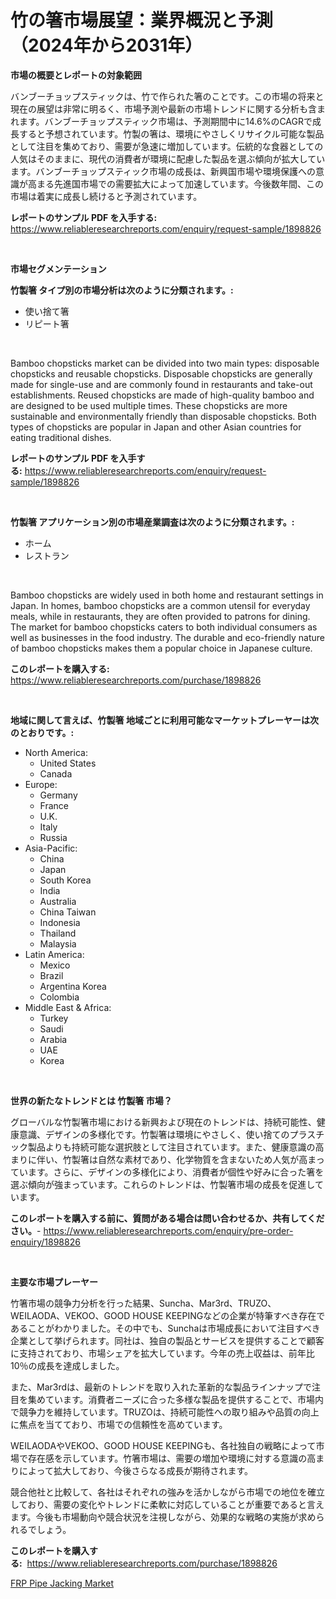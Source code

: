 <p><h1>竹の箸市場展望：業界概況と予測（2024年から2031年）</h1></p><p><strong>市場の概要とレポートの対象範囲</strong></p>
<p><p>バンブーチョップスティックは、竹で作られた箸のことです。この市場の将来と現在の展望は非常に明るく、市場予測や最新の市場トレンドに関する分析も含まれます。バンブーチョップスティック市場は、予測期間中に14.6%のCAGRで成長すると予想されています。竹製の箸は、環境にやさしくリサイクル可能な製品として注目を集めており、需要が急速に増加しています。伝統的な食器としての人気はそのままに、現代の消費者が環境に配慮した製品を選ぶ傾向が拡大しています。バンブーチョップスティック市場の成長は、新興国市場や環境保護への意識が高まる先進国市場での需要拡大によって加速しています。今後数年間、この市場は着実に成長し続けると予測されています。</p></p>
<p><strong>レポートのサンプル PDF を入手する:</strong> <a href="https://www.reliableresearchreports.com/enquiry/request-sample/1898826">https://www.reliableresearchreports.com/enquiry/request-sample/1898826</a></p>
<p>&nbsp;</p>
<p><strong>市場セグメンテーション</strong></p>
<p><strong>竹製箸 タイプ別の市場分析は次のように分類されます。:</strong></p>
<p><ul><li>使い捨て箸</li><li>リピート箸</li></ul></p>
<p>&nbsp;</p>
<p><p>Bamboo chopsticks market can be divided into two main types: disposable chopsticks and reusable chopsticks. Disposable chopsticks are generally made for single-use and are commonly found in restaurants and take-out establishments. Reused chopsticks are made of high-quality bamboo and are designed to be used multiple times. These chopsticks are more sustainable and environmentally friendly than disposable chopsticks. Both types of chopsticks are popular in Japan and other Asian countries for eating traditional dishes.</p></p>
<p><strong>レポートのサンプル PDF を入手する:</strong>&nbsp;<a href="https://www.reliableresearchreports.com/enquiry/request-sample/1898826">https://www.reliableresearchreports.com/enquiry/request-sample/1898826</a></p>
<p>&nbsp;</p>
<p><strong> 竹製箸 アプリケーション別の市場産業調査は次のように分類されます。:</strong></p>
<p><ul><li>ホーム</li><li>レストラン</li></ul></p>
<p>&nbsp;</p>
<p><p>Bamboo chopsticks are widely used in both home and restaurant settings in Japan. In homes, bamboo chopsticks are a common utensil for everyday meals, while in restaurants, they are often provided to patrons for dining. The market for bamboo chopsticks caters to both individual consumers as well as businesses in the food industry. The durable and eco-friendly nature of bamboo chopsticks makes them a popular choice in Japanese culture.</p></p>
<p><strong>このレポートを購入する:</strong>&nbsp; <a href="https://www.reliableresearchreports.com/purchase/1898826">https://www.reliableresearchreports.com/purchase/1898826</a></p>
<p>&nbsp;</p>
<p><strong>地域に関して言えば、竹製箸 地域ごとに利用可能なマーケットプレーヤーは次のとおりです。:</strong></p>
<p><ul>
    <li>
        North America:
        <ul>
            <li>United States</li>
            <li>Canada</li>
        </ul>
    </li>
    <li>
        Europe:
        <ul>
            <li>Germany</li>
            <li>France</li>
            <li>U.K.</li>
            <li>Italy</li>
            <li>Russia</li>
        </ul>
    </li>
    <li>
        Asia-Pacific:
        <ul>
            <li>China</li>
            <li>Japan</li>
            <li>South Korea</li>
            <li>India</li>
            <li>Australia</li>
            <li>China Taiwan</li>
            <li>Indonesia</li>
            <li>Thailand</li>
            <li>Malaysia</li>
        </ul>
    </li>
    <li>
        Latin America:
        <ul>
            <li>Mexico</li>
            <li>Brazil</li>
            <li>Argentina Korea</li>
            <li>Colombia</li>
        </ul>
    </li>
    <li>
        Middle East & Africa:
        <ul>
            <li>Turkey</li>
            <li>Saudi</li>
            <li>Arabia</li>
            <li>UAE</li>
            <li>Korea</li>
        </ul>
    </li>
    </ul></p>
<p>&nbsp;</p>
<p><strong>世界の新たなトレンドとは 竹製箸 市場？</strong></p>
<p><p>グローバルな竹製箸市場における新興および現在のトレンドは、持続可能性、健康意識、デザインの多様化です。竹製箸は環境にやさしく、使い捨てのプラスチック製品よりも持続可能な選択肢として注目されています。また、健康意識の高まりに伴い、竹製箸は自然な素材であり、化学物質を含まないため人気が高まっています。さらに、デザインの多様化により、消費者が個性や好みに合った箸を選ぶ傾向が強まっています。これらのトレンドは、竹製箸市場の成長を促進しています。</p></p>
<p><strong>このレポートを購入する前に、質問がある場合は問い合わせるか、共有してください。</strong>- <a href="https://www.reliableresearchreports.com/enquiry/pre-order-enquiry/1898826">https://www.reliableresearchreports.com/enquiry/pre-order-enquiry/1898826</a></p>
<p>&nbsp;</p>
<p><strong>主要な市場プレーヤー</strong></p>
<p><p>竹箸市場の競争力分析を行った結果、Suncha、Mar3rd、TRUZO、WEILAODA、VEKOO、GOOD HOUSE KEEPINGなどの企業が特筆すべき存在であることがわかりました。その中でも、Sunchaは市場成長において注目すべき企業として挙げられます。同社は、独自の製品とサービスを提供することで顧客に支持されており、市場シェアを拡大しています。今年の売上収益は、前年比10％の成長を達成しました。</p><p>また、Mar3rdは、最新のトレンドを取り入れた革新的な製品ラインナップで注目を集めています。消費者ニーズに合った多様な製品を提供することで、市場内で競争力を維持しています。TRUZOは、持続可能性への取り組みや品質の向上に焦点を当てており、市場での信頼性を高めています。</p><p>WEILAODAやVEKOO、GOOD HOUSE KEEPINGも、各社独自の戦略によって市場で存在感を示しています。竹箸市場は、需要の増加や環境に対する意識の高まりによって拡大しており、今後さらなる成長が期待されます。</p><p>競合他社と比較して、各社はそれぞれの強みを活かしながら市場での地位を確立しており、需要の変化やトレンドに柔軟に対応していることが重要であると言えます。今後も市場動向や競合状況を注視しながら、効果的な戦略の実施が求められるでしょう。</p></p>
<p><strong>このレポートを購入する:</strong>&nbsp;&nbsp;<a href="https://www.reliableresearchreports.com/purchase/1898826">https://www.reliableresearchreports.com/purchase/1898826</a></p>
<p><p><a href="https://github.com/Sarissaschmalingtr6fz2739/Market-Research-Report-List-1/blob/main/frp-pipe-jacking-market.md">FRP Pipe Jacking Market</a></p></p>